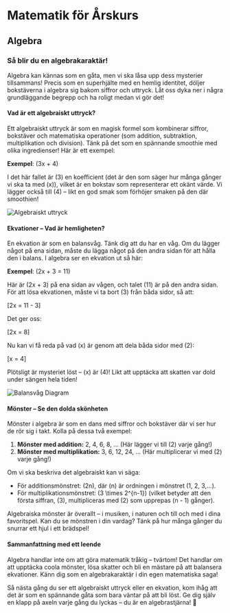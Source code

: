 # Matematik för Årskurs 
## Algebra

### Så blir du en algebrakaraktär!

Algebra kan kännas som en gåta, men vi ska låsa upp dess mysterier tillsammans! Precis som en superhjälte med en hemlig identitet, döljer bokstäverna i algebra sig bakom siffror och uttryck. Låt oss dyka ner i några grundläggande begrepp och ha roligt medan vi gör det!

#### Vad är ett algebraiskt uttryck?

Ett algebraiskt uttryck är som en magisk formel som kombinerar siffror, bokstäver och matematiska operationer (som addition, subtraktion, multiplikation och division). Tänk på det som en spännande smoothie med olika ingredienser! Här är ett exempel:

**Exempel**: \(3x + 4\)

I det här fallet är \(3\) en koefficient (det är den som säger hur många gånger vi ska ta med \(x\)), vilket är en bokstav som representerar ett okänt värde. Vi lägger också till \(4\) – likt en god smak som förhöjer smaken på den där smoothien!

![Algebraiskt uttryck](https://example.com/image_algebra_expression.png)

#### Ekvationer – Vad är hemligheten?

En ekvation är som en balansvåg. Tänk dig att du har en våg. Om du lägger något på ena sidan, måste du lägga något på den andra sidan för att hålla den i balans. I algebra ser en ekvation ut så här:

**Exempel**: \(2x + 3 = 11\)

Här är \(2x + 3\) på ena sidan av vågen, och talet \(11\) är på den andra sidan. För att lösa ekvationen, måste vi ta bort \(3\) från båda sidor, så att:

\[2x = 11 - 3\]

Det ger oss:

\[2x = 8\]

Nu kan vi få reda på vad \(x\) är genom att dela båda sidor med \(2\):

\[x = 4\]

Plötsligt är mysteriet löst – \(x\) är \(4\)! Likt att upptäcka att skatten var dold under sängen hela tiden!

![Balansvåg Diagram](https://example.com/image_balance_scale.png)

#### Mönster – Se den dolda skönheten

Mönster i algebra är som en dans med siffror och bokstäver där vi ser hur de rör sig i takt. Kolla på dessa två exempel:

1. **Mönster med addition:** 2, 4, 6, 8, … (Här lägger vi till \(2\) varje gång!)
2. **Mönster med multiplikation:** 3, 6, 12, 24, … (Här multiplicerar vi med \(2\) varje gång!)

Om vi ska beskriva det algebraiskt kan vi säga:

- För additionsmönstret: \(2n\), där \(n\) är ordningen i mönstret (1, 2, 3,…).
- För multiplikationsmönstret: \(3 \times 2^{n-1}\) (vilket betyder att den första siffran, \(3\), multipliceras med \(2\) som upprepas \(n - 1\) gånger).

Algebraiska mönster är överallt – i musiken, i naturen och till och med i dina favoritspel. Kan du se mönstren i din vardag? Tänk på hur många gånger du snurrar ett hjul i ett brädspel!

#### Sammanfattning med ett leende

Algebra handlar inte om att göra matematik tråkig – tvärtom! Det handlar om att upptäcka coola mönster, lösa skatter och bli en mästare på att balansera ekvationer. Känn dig som en algebrakaraktär i din egen matematiska saga!

Så nästa gång du ser ett algebraiskt uttryck eller en ekvation, kom ihåg att det är som en spännande gåta som bara väntar på att bli löst. Ge dig själv en klapp på axeln varje gång du lyckas – du är en algebrastjärna! 🌟